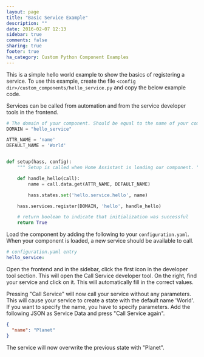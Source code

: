 ```yaml
---
layout: page
title: "Basic Service Example"
description: ""
date: 2016-02-07 12:13
sidebar: true
comments: false
sharing: true
footer: true
ha_category: Custom Python Component Examples
---
```


This is a simple hello world example to show the basics of registering a service. To use this example, create the file `<config dir>/custom_components/hello_service.py` and copy the below example code.

Services can be called from automation and from the service developer tools in the frontend.

```python
# The domain of your component. Should be equal to the name of your component
DOMAIN = "hello_service"

ATTR_NAME = 'name'
DEFAULT_NAME = 'World'


def setup(hass, config):
    """ Setup is called when Home Assistant is loading our component. """

    def handle_hello(call):
        name = call.data.get(ATTR_NAME, DEFAULT_NAME)

        hass.states.set('hello.service.hello', name)

    hass.services.register(DOMAIN, 'hello', handle_hello)

    # return boolean to indicate that initialization was successful
    return True
```

Load the component by adding the following to your `configuration.yaml`. When your component is loaded, a new service should be available to call.

```yaml
# configuration.yaml entry
hello_service:
```

Open the frontend and in the sidebar, click the first icon in the developer tool section. This will open the Call Service developer tool. On the right, find your service and click on it. This will automatically fill in the correct values.

Pressing "Call Service" will now call your service without any parameters. This will cause your service to create a state with the default name 'World'. If you want to specify the name, you have to specify parameters. Add the following JSON as Service Data and press "Call Service again".

```json
{
  "name": "Planet"
}
```

The service will now overwrite the previous state with "Planet".
